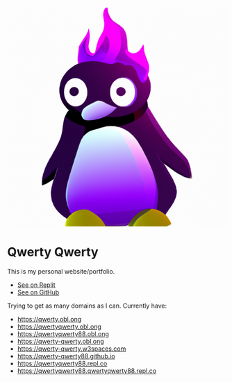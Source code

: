 ![](/imgs/pfp.png)

# Qwerty Qwerty

This is my personal website/portfolio.

* [See on Replit](https://replit.com/@QwertyQwerty88/QwertyQwerty88)
* [See on GitHub](https://github.com/Qwerty-Qwerty88/Qwerty-Qwerty88.github.io)

Trying to get as many domains as I can. Currently have:
- https://qwerty.obl.ong
- https://qwertyqwerty.obl.ong
- https://qwertyqwerty88.obl.ong
- https://qwerty-qwerty.obl.ong
- https://qwerty-qwerty.w3spaces.com
- https://qwerty-qwerty88.github.io
- https://qwertyqwerty88.repl.co
- https://qwertyqwerty88.qwertyqwerty88.repl.co
